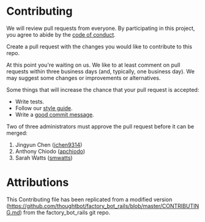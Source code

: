# Contributing

We will review pull requests from everyone. By participating in this project, you
agree to abide by the [code of conduct](https://github.com/UBC-MDS/prepackPy/blob/master/CONDUCT.md).

Create a pull request with the changes you would like to contribute to this repo.

At this point you're waiting on us. We like to at least comment on pull requests
within three business days (and, typically, one business day). We may suggest
some changes or improvements or alternatives.

Some things that will increase the chance that your pull request is accepted:

* Write tests.
* Follow our [style guide][style].
* Write a [good commit message][commit].

[style]: https://github.com/thoughtbot/guides/tree/master/style
[commit]: http://tbaggery.com/2008/04/19/a-note-about-git-commit-messages.html

Two of three administrators must approve the pull request before it can be merged:
1. Jingyun Chen ([jchen9314](https://github.com/jchen9314))
2. Anthony Chiodo ([apchiodo](https://github.com/apchiodo))
3. Sarah Watts ([smwatts](https://github.com/smwatts))

# Attributions

This Contributing file has been replicated from  a modified version (https://github.com/thoughtbot/factory_bot_rails/blob/master/CONTRIBUTING.md) from the factory_bot_rails git repo.